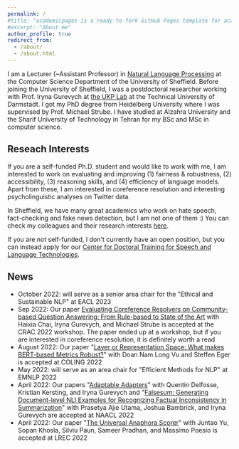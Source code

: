 ```yaml
---
permalink: /
#title: "academicpages is a ready-to-fork GitHub Pages template for academic personal websites"
#excerpt: "About me"
author_profile: true
redirect_from: 
  - /about/
  - /about.html
---
```


I am a Lecturer (~Assistant Professor) in [Natural Language Processing](https://www.sheffield.ac.uk/dcs/research/groups/natural-language-processing) at the Computer Science Department of the University of Sheffield.
Before joining the University of Sheffield, I was a postdoctoral researcher working with Prof. Iryna Gurevych at [the UKP Lab](https://www.informatik.tu-darmstadt.de/ukp/ukp_home/index.en.jsp) at the Technical University of Darmstadt. I got my PhD degree from Heidelberg University where I was supervised by Prof. Michael Strube. I have studied at Alzahra University and the Sharif University of Technology in Tehran for my BSc and MSc in computer science. 



Reseach Interests
------
If you are a self-funded Ph.D. student and would like to work with me, I am interested to work on evaluating and improving (1) fairness & robustness, (2) accessibility, (3) reasoning skills, and (4) efficiency of language models. 
Apart from these, I am interested in coreference resolution and interesting psycholinguistic analyses on Twitter data. 

In Sheffield, we have many great academics who work on hate speech, fact-checking and fake news detection, but I am not one of them :) You can check my colleagues and their research interests [here](https://www.sheffield.ac.uk/dcs/research/groups/natural-language-processing).

If you are not self-funded, I don't currently have an open position, but you can instead apply for our [Center for Doctoral Training for Speech and Language Technologies](https://slt-cdt.sheffield.ac.uk/).


News
------
- October  2022: will serve as a senior area chair for the "Ethical and Sustainable NLP" at EACL 2023
- Sep      2022: Our paper [Evaluating Coreference Resolvers on Community-based Question Answering: From Rule-based to State of the Art](https://aclanthology.org/2022.crac-1.7/) with Haixia Chai, Iryna Gurevych, and Michael Strube is accepted at the CRAC 2022 workshop. The paper ended up at a workshop, but if you are interested in coreference resolution, it is definitely worth a read
- August   2022: Our paper "[Layer or Representation Space: What makes BERT-based Metrics Robust?](https://aclanthology.org/2022.coling-1.300/)" with Doan Nam Long Vu and Steffen Eger is accepted at COLING 2022
- May      2022: will serve as an area chair for "Efficient Methods for NLP" at EMNLP 2022
- April    2022: Our papers "[Adaptable Adapters](https://aclanthology.org/2022.naacl-main.274/)" with Quentin Delfosse, Kristian Kersting, and Iryna Gurevych and "[Falsesum: Generating Document-level NLI Examples for Recognizing Factual Inconsistency in Summarization](https://aclanthology.org/2022.naacl-main.199/)" with Prasetya Ajie Utama, Joshua Bambrick, and Iryna Gurevych are accepted at NAACL 2022
- April    2022: Our paper "[The Universal Anaphora Scorer](https://aclanthology.org/2022.lrec-1.521/)" with Juntao Yu, Sopan Khosla, Silviu Paun, Sameer Pradhan, and Massimo Poesio is accepted at LREC 2022
